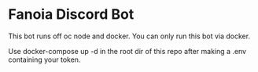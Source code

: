 # Fanoia Discord Bot

This bot runs off oc node and docker. You can only run this bot via docker.

Use docker-compose up -d in the root dir of this repo after making a .env containing your token.